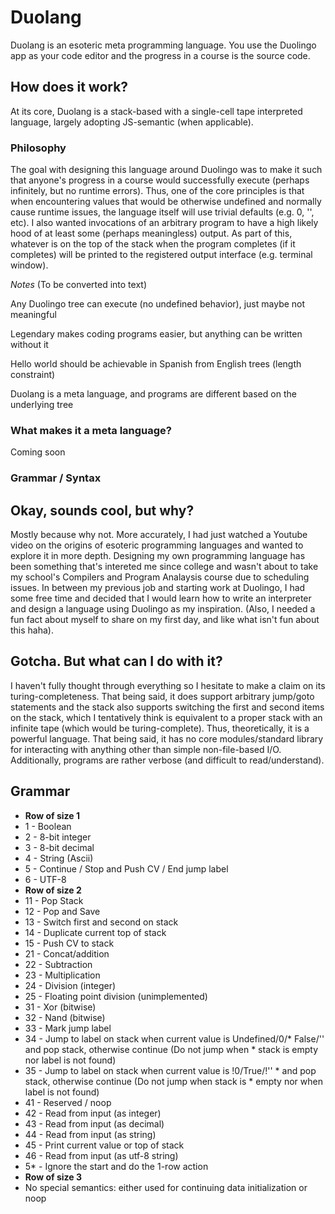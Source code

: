 # Duolang

Duolang is an esoteric meta programming language. You use the Duolingo app as your code editor and the progress in a course is the source code.

## How does it work?

At its core, Duolang is a stack-based with a single-cell tape interpreted language, largely adopting JS-semantic (when applicable).

### Philosophy

The goal with designing this language around Duolingo was to make it such that anyone's progress in a course would successfully execute (perhaps infinitely, but no runtime errors). Thus, one of the core principles is that when encountering values that would be otherwise undefined and normally cause runtime issues, the language itself will use trivial defaults (e.g. 0, '', etc). I also wanted invocations of an arbitrary program to have a high likely hood of at least some (perhaps meaningless) output. As part of this, whatever is on the top of the stack when the program completes (if it completes) will be printed to the registered output interface (e.g. terminal window).

*Notes* (To be converted into text)

Any Duolingo tree can execute (no undefined behavior), just maybe not meaningful

Legendary makes coding programs easier, but anything can be written without it

Hello world should be achievable in Spanish from English trees (length constraint)

Duolang is a meta language, and programs are different based on the underlying tree

### What makes it a meta language?

Coming soon

### Grammar / Syntax

## Okay, sounds cool, but why?

Mostly because why not. More accurately, I had just watched a Youtube video on the origins of esoteric programming languages and wanted to explore it in more depth. Designing my own programming language has been something that's intereted me since college and wasn't about to take my school's Compilers and Program Analaysis course due to scheduling issues. In between my previous job and starting work at Duolingo, I had some free time and decided that I would learn how to write an interpreter and design a language using Duolingo as my inspiration. (Also, I needed a fun fact about myself to share on my first day, and like what isn't fun about this haha).

## Gotcha. But what can I do with it?

I haven't fully thought through everything so I hesitate to make a claim on its turing-completeness. That being said, it does support arbitrary jump/goto statements and the stack also supports switching the first and second items on the stack, which I tentatively think is equivalent to a proper stack with an infinite tape (which would be turing-complete). Thus, theoretically, it is a powerful language. That being said, it has no core modules/standard library for interacting with anything other than simple non-file-based I/O. Additionally, programs are rather verbose (and difficult to read/understand).

## Grammar

* **Row of size 1**
* 1 - Boolean
* 2 - 8-bit integer
* 3 - 8-bit decimal
* 4 - String (Ascii)
* 5 - Continue / Stop and Push CV / End jump label
* 6 - UTF-8
* **Row of size 2**
* 11 - Pop Stack
* 12 - Pop and Save
* 13 - Switch first and second on stack
* 14 - Duplicate current top of stack
* 15 - Push CV to stack
* 21 - Concat/addition
* 22 - Subtraction
* 23 - Multiplication
* 24 - Division (integer)
* 25 - Floating point division (unimplemented)
* 31 - Xor (bitwise)
* 32 - Nand (bitwise)
* 33 - Mark jump label
* 34 - Jump to label on stack when current value is Undefined/0/* False/'' and pop stack, otherwise continue (Do not jump when * stack is empty nor label is not found)
* 35 - Jump to label on stack when current value is !0/True/!'' * and pop stack, otherwise continue (Do not jump when stack is * empty nor when label is not found)
* 41 - Reserved / noop
* 42 - Read from input (as integer)
* 43 - Read from input (as decimal)
* 44 - Read from input (as string)
* 45 - Print current value or top of stack
* 46 - Read from input (as utf-8 string)
* 5* - Ignore the start and do the 1-row action
* **Row of size 3**
* No special semantics: either used for continuing data initialization or noop
